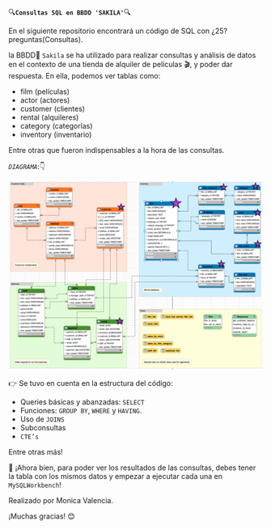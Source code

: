 🔍**`Consultas SQL en BBDD 'SAKILA'`**🔍

En el siguiente repositorio encontrará un código de SQL con ¿25? preguntas(Consultas).

la BBDD🤖 `Sakila` se ha utilizado para realizar consultas y análisis de datos en el contexto de una tienda de alquiler de películas 🎬, y poder dar respuesta.
En ella, podemos ver tablas como:
- film (películas) 
- actor (actores) 
- customer (clientes) 
- rental (alquileres)
- category (categorías)
- inventory (inventario)

Entre otras que fueron indispensables a la hora de las consultas. 

*`DIAGRAMA`*:👇

![Las estrellas indican las tablas más consultadas](TABLA_SQL_SAKILA.png)

👉 Se tuvo en cuenta en la estructura del código:
- Queries básicas y abanzadas: `SELECT`
- Funciones: `GROUP BY`, `WHERE` y `HAVING`.
- Uso de `JOINS`
- Subconsultas
- `CTE’s`

Entre otras más!


🎯 ¡Ahora bien, para poder ver los resultados de las consultas, debes tener la tabla con los mismos datos y empezar a ejecutar cada una en `MySQLWorkbench`!

Realizado por Monica Valencia.

¡Muchas gracias! 😊
